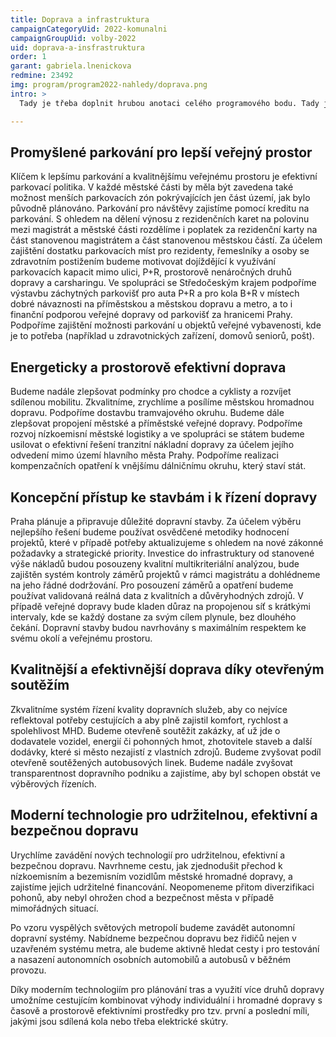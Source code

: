 ```yaml
---
title: Doprava a infrastruktura
campaignCategoryUid: 2022-komunalni
campaignGroupUid: volby-2022
uid: doprava-a-insfrastruktura
order: 1
garant: gabriela.lnenickova
redmine: 23492
img: program/program2022-nahledy/doprava.png
intro: >
  Tady je třeba doplnit hrubou anotaci celého programového bodu. Tady je třeba doplnit hrubou anotaci celého programového bodu.  Tady je třeba doplnit hrubou anotaci celého programového bodu.  Tady je třeba doplnit hrubou anotaci celého programového bodu. 

---
```


## Promyšlené parkování pro lepší veřejný prostor
Klíčem k lepšímu parkování a kvalitnějšímu veřejnému prostoru je efektivní parkovací politika. V každé městské části by měla být zavedena také možnost menších parkovacích zón pokrývajících jen část území, jak bylo původně plánováno. Parkování pro návštěvy zajistíme pomocí kreditu na parkování. S ohledem na dělení výnosu z rezidenčních karet na polovinu mezi magistrát a městské části rozdělíme i poplatek za rezidenční karty na část stanovenou magistrátem a část stanovenou městskou částí. Za účelem zajištění dostatku parkovacích míst pro rezidenty, řemeslníky a osoby se zdravotním postižením budeme motivovat dojíždějící k využívání parkovacích kapacit mimo ulici, P+R, prostorově nenáročných druhů dopravy a carsharingu. Ve spolupráci se Středočeským krajem podpoříme výstavbu záchytných parkovišť pro auta P+R a pro kola B+R v místech dobré návaznosti na příměstskou a městskou dopravu a metro, a to i finanční podporou veřejné dopravy od parkovišť za hranicemi Prahy. Podpoříme zajištění možnosti parkování u objektů veřejné vybavenosti, kde je to potřeba (například u zdravotnických zařízení, domovů seniorů, pošt).

## Energeticky a prostorově efektivní doprava
Budeme nadále zlepšovat podmínky pro chodce a cyklisty a rozvíjet sdílenou mobilitu. Zkvalitníme, zrychlíme a posílíme městskou hromadnou dopravu. Podpoříme dostavbu tramvajového okruhu. Budeme dále zlepšovat propojení městské a příměstské veřejné dopravy. Podpoříme rozvoj nízkoemisní městské logistiky a ve spolupráci se státem budeme usilovat o efektivní řešení tranzitní nákladní dopravy za účelem jejího odvedení mimo území hlavního města Prahy. Podpoříme realizaci kompenzačních opatření k vnějšímu dálničnímu okruhu, který staví stát.

## Koncepční přístup ke stavbám i k řízení dopravy
Praha plánuje a připravuje důležité dopravní stavby. Za účelem výběru nejlepšího řešení budeme používat osvědčené metodiky hodnocení projektů, které v případě potřeby aktualizujeme s ohledem na nové zákonné požadavky a strategické priority. Investice do infrastruktury od stanovené výše nákladů budou posouzeny kvalitní multikriteriální analýzou, bude zajištěn systém kontroly záměrů projektů v rámci magistrátu a dohlédneme na jeho řádné dodržování. Pro posouzení záměrů a opatření budeme používat validovaná reálná data z kvalitních a důvěryhodných zdrojů. V případě veřejné dopravy bude kladen důraz na propojenou síť s krátkými intervaly, kde se každý dostane za svým cílem plynule, bez dlouhého čekání. Dopravní stavby budou navrhovány s maximálním respektem ke svému okolí a veřejnému prostoru.

## Kvalitnější a efektivnější doprava díky otevřeným soutěžím
Zkvalitníme systém řízení kvality dopravních služeb, aby co nejvíce reflektoval potřeby cestujících a aby plně zajistil komfort, rychlost a spolehlivost MHD. Budeme otevřeně soutěžit zakázky, ať už jde o dodavatele vozidel, energií či pohonných hmot, zhotovitele staveb a další dodávky, které si město nezajistí z vlastních zdrojů. Budeme zvyšovat podíl otevřeně soutěžených autobusových linek. Budeme nadále zvyšovat transparentnost dopravního podniku a zajistíme, aby byl schopen obstát ve výběrových řízeních.

## Moderní technologie pro udržitelnou, efektivní a bezpečnou dopravu
Urychlíme zavádění nových technologií pro udržitelnou, efektivní a bezpečnou dopravu. Navrhneme cestu, jak zjednodušit přechod k nízkoemisním a bezemisním vozidlům městské hromadné dopravy, a zajistíme jejich udržitelné financování. Neopomeneme přitom diverzifikaci pohonů, aby nebyl ohrožen chod a bezpečnost města v případě mimořádných situací.

Po vzoru vyspělých světových metropolí budeme zavádět autonomní dopravní systémy. Nabídneme bezpečnou dopravu bez řidičů nejen v uzavřeném systému metra, ale budeme aktivně hledat cesty i pro testování a nasazení autonomních osobních automobilů a autobusů v běžném provozu.

Díky moderním technologiím pro plánování tras a využití více druhů dopravy umožníme cestujícím kombinovat výhody individuální i hromadné dopravy s časově a prostorově efektivními prostředky pro tzv. první a poslední míli, jakými jsou sdílená kola nebo třeba elektrické skútry.